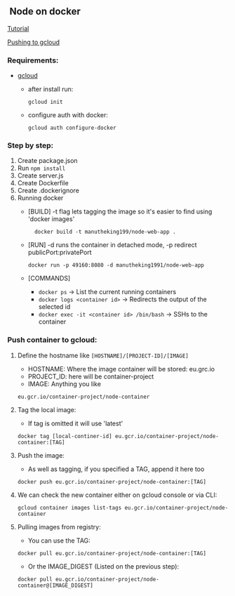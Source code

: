 ##  Node on docker

[Tutorial](https://nodejs.org/en/docs/guides/nodejs-docker-webapp/)

[Pushing to gcloud](https://cloud.google.com/container-registry/docs/pushing-and-pulling?hl=en_US)

### Requirements:

 - [gcloud](https://cloud.google.com/sdk/docs/)
     - after install run:

        ` gcloud init `
     - configure auth with docker:

        ` gcloud auth configure-docker `

### Step by step:
1. Create package.json
2. Run `npm install`
3. Create server.js
4. Create Dockerfile
5. Create .dockerignore
6. Running docker
    * [BUILD] -t flag lets tagging the image so it's easier to find using 'docker images'

    	`	docker build -t manutheking199/node-web-app . `

    * [RUN] -d runs the container in detached mode, -p redirect publicPort:privatePort

    	` docker run -p 49160:8080 -d manutheking1991/node-web-app `
    * [COMMANDS]
        - `docker ps` &rarr; List the current running containers
        - `docker logs <container id>` &rarr; Redirects the output of the selected id
        - ` docker exec -it <container id> /bin/bash ` &rarr; SSHs to the container


### Push container to gcloud:
1. Define the hostname like `[HOSTNAME]/[PROJECT-ID]/[IMAGE]`
    - HOSTNAME: Where the image container will be stored: eu.grc.io
    - PROJECT_ID: here will be container-project
    - IMAGE: Anything you like

    `eu.gcr.io/container-project/node-container`
2. Tag the local image:
    - If tag is omitted it will use 'latest'

    `docker tag [local-continer-id] eu.gcr.io/container-project/node-container:[TAG]`

3. Push the image:
    - As well as tagging, if you specified a TAG, append it here too

    `docker push eu.gcr.io/container-project/node-container:[TAG]`

4. We can check the new container either on gcloud console or via CLI:

    `gcloud container images list-tags eu.gcr.io/container-project/node-container`

5. Pulling images from registry:
    - You can use the TAG:

    `docker pull eu.gcr.io/container-project/node-container:[TAG]`
    - Or the IMAGE_DIGEST (Listed on the previous step):

    `docker pull eu.gcr.io/container-project/node-container@[IMAGE_DIGEST]` 
